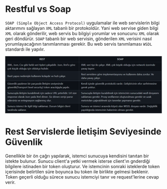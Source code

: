 # Restful vs Soap

`SOAP (Simple Object Access Protocol)` uygulamalar ile web servislerin bilgi aktarımını sağlayan `XML` tabanlı bir protokoldür. Yani web servise giden bilgi `XML` olarak gönderilir, web servis bu bilgiyi yorumlar ve sonucunu `XML` olarak geri döndürür. `SOAP` tabanlı bir web servisin, gönderilen `XML` verisini nasıl yorumlayacağının tanımlanması gerekir. Bu web servis tanımlaması `WSDL` standardı ile yapılır.

![](indir.png)

# Rest Servislerde İletişim Seviyesinde Güvenlik

Genellikle bir ön çağrı yapılarak, istemci sunucuya kendisini tanıtan bir istekte bulunur. Sunucu client'a yetki vermek isterse client'ın gnderdiği bilgilere istinaden bir token oluşturur. Ve istemcinin sonraki isteklerde token içerisinde belirtilen süre boyunca bu token ile birlikte gelmesi beklenir. Token geçerli olduğu sürece sunucu istemciyi tanır ve request'lerine cevap verir.
